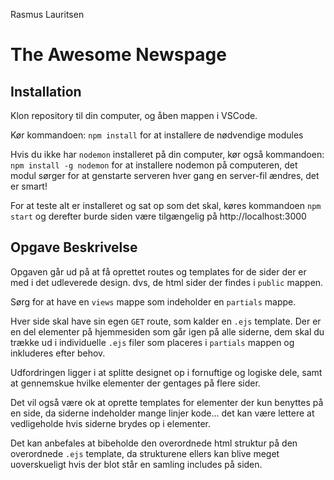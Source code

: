 Rasmus Lauritsen

# The Awesome Newspage

## Installation

Klon repository til din computer, og åben mappen i VSCode.

Kør kommandoen:  `npm install` for at installere de nødvendige modules

Hvis du ikke har `nodemon` installeret på din computer, kør også kommandoen: `npm install -g nodemon` for at installere nodemon på computeren, det modul sørger for at genstarte serveren hver gang en server-fil ændres, det er smart!

For at teste alt er installeret og sat op som det skal, køres kommandoen `npm start` og derefter burde siden være tilgængelig på http://localhost:3000


## Opgave Beskrivelse

Opgaven går ud på at få oprettet routes og templates for de sider der er med i det udleverede design.
dvs, de html sider der findes i `public` mappen.

Sørg for at have en `views` mappe som indeholder en `partials` mappe.

Hver side skal have sin egen `GET` route, som kalder en `.ejs`  template. 
Der er en del elementer på hjemmesiden som går igen på alle siderne, dem skal du trække ud i individuelle `.ejs` filer som placeres i `partials` mappen og inkluderes efter behov.

Udfordringen ligger i at splitte designet op i fornuftige og logiske dele, samt at gennemskue hvilke elementer der gentages på flere sider.

Det vil også være ok at oprette templates for elementer der kun benyttes på en side, da siderne indeholder mange linjer kode... det kan være lettere at vedligeholde hvis siderne brydes op i elementer.

Det kan anbefales at bibeholde den overordnede html struktur på den overordnede `.ejs` template, da strukturene ellers kan blive meget uoverskueligt hvis der blot står en samling includes på siden. 